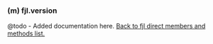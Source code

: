### (m) fjl.version
@todo - Added documentation here.
[Back to fjl direct members and methods list.](#members-and-methods)

